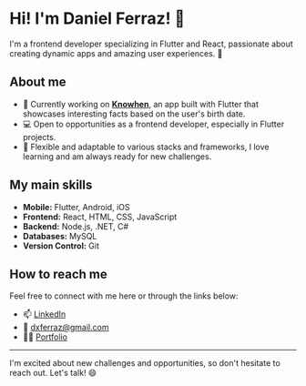 # Hi! I'm Daniel Ferraz! 👋

I'm a frontend developer specializing in Flutter and React, passionate about creating dynamic apps and amazing user experiences. 🚀

## About me

- 🌱 Currently working on [**Knowhen**](https://github.com/dxferraz/knowhen), an app built with Flutter that showcases interesting facts based on the user's birth date.
- 💻 Open to opportunities as a frontend developer, especially in Flutter projects.
- 🔧 Flexible and adaptable to various stacks and frameworks, I love learning and am always ready for new challenges.

## My main skills

- **Mobile:** Flutter, Android, iOS
- **Frontend:** React, HTML, CSS, JavaScript
- **Backend:** Node.js, .NET, C#
- **Databases:** MySQL
- **Version Control:** Git

## How to reach me

Feel free to connect with me here or through the links below:

- 📫 [LinkedIn](https://www.linkedin.com/in/dxferraz/)
- 📧 [dxferraz@gmail.com](mailto:dxferraz@gmail.com)
- 👨‍💻 [Portfolio](https://dxferraz.com/)

---

I'm excited about new challenges and opportunities, so don't hesitate to reach out. Let's talk! 😄